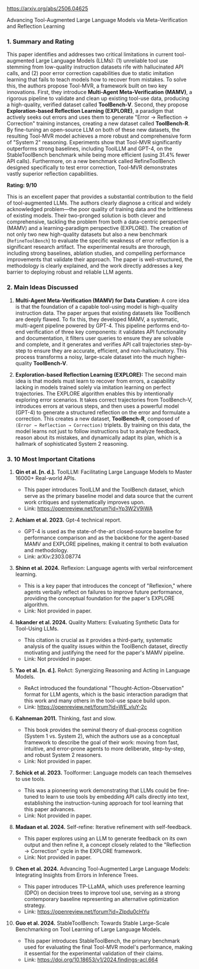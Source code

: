 https://arxiv.org/abs/2506.04625

Advancing Tool-Augmented Large Language Models via Meta-Verification and Reflection Learning

### 1. Summary and Rating

This paper identifies and addresses two critical limitations in current tool-augmented Large Language Models (LLMs): (1) unreliable tool use stemming from low-quality instruction datasets rife with hallucinated API calls, and (2) poor error correction capabilities due to static imitation learning that fails to teach models how to recover from mistakes. To solve this, the authors propose Tool-MVR, a framework built on two key innovations. First, they introduce **Multi-Agent Meta-Verification (MAMV)**, a rigorous pipeline to validate and clean up existing tool-use data, producing a high-quality, verified dataset called **ToolBench-V**. Second, they propose **Exploration-based Reflection Learning (EXPLORE)**, a paradigm that actively seeks out errors and uses them to generate "Error → Reflection → Correction" training instances, creating a new dataset called **ToolBench-R**. By fine-tuning an open-source LLM on both of these new datasets, the resulting Tool-MVR model achieves a more robust and comprehensive form of "System 2" reasoning. Experiments show that Tool-MVR significantly outperforms strong baselines, including ToolLLM and GPT-4, on the StableToolBench benchmark while being more efficient (using 31.4% fewer API calls). Furthermore, on a new benchmark called RefineToolBench designed specifically to test error correction, Tool-MVR demonstrates vastly superior reflection capabilities.

**Rating: 9/10**

This is an excellent paper that provides a substantial contribution to the field of tool-augmented LLMs. The authors clearly diagnose a critical and widely acknowledged problem—the poor quality of training data and the brittleness of existing models. Their two-pronged solution is both clever and comprehensive, tackling the problem from both a data-centric perspective (MAMV) and a learning-paradigm perspective (EXPLORE). The creation of not only two new high-quality datasets but also a new benchmark (`RefineToolBench`) to evaluate the specific weakness of error reflection is a significant research artifact. The experimental results are thorough, including strong baselines, ablation studies, and compelling performance improvements that validate their approach. The paper is well-structured, the methodology is clearly explained, and the work directly addresses a key barrier to deploying robust and reliable LLM agents.

### 2. Main Ideas Discussed

1.  **Multi-Agent Meta-Verification (MAMV) for Data Curation:** A core idea is that the foundation of a capable tool-using model is high-quality instruction data. The paper argues that existing datasets like ToolBench are deeply flawed. To fix this, they developed MAMV, a systematic, multi-agent pipeline powered by GPT-4. This pipeline performs end-to-end verification of three key components: it validates API functionality and documentation, it filters user queries to ensure they are solvable and complete, and it generates and verifies API call trajectories step-by-step to ensure they are accurate, efficient, and non-hallucinatory. This process transforms a noisy, large-scale dataset into the much higher-quality **ToolBench-V**.

2.  **Exploration-based Reflection Learning (EXPLORE):** The second main idea is that models must learn to recover from errors, a capability lacking in models trained solely via imitation learning on perfect trajectories. The EXPLORE algorithm enables this by intentionally exploring error scenarios. It takes correct trajectories from ToolBench-V, introduces errors at various steps, and then uses a powerful model (GPT-4) to generate a structured reflection on the error and formulate a correction. This creates a new dataset, **ToolBench-R**, composed of `(Error → Reflection → Correction)` triplets. By training on this data, the model learns not just to follow instructions but to analyze feedback, reason about its mistakes, and dynamically adapt its plan, which is a hallmark of sophisticated System 2 reasoning.

### 3. 10 Most Important Citations

1.  **Qin et al. [n. d.].** ToolLLM: Facilitating Large Language Models to Master 16000+ Real-world APIs.
    *   This paper introduces ToolLLM and the ToolBench dataset, which serve as the primary baseline model and data source that the current work critiques and systematically improves upon.
    *   Link: https://openreview.net/forum?id=Yp3W2V9iWA

2.  **Achiam et al. 2023.** Gpt-4 technical report.
    *   GPT-4 is used as the state-of-the-art closed-source baseline for performance comparison and as the backbone for the agent-based MAMV and EXPLORE pipelines, making it central to both evaluation and methodology.
    *   Link: arXiv:2303.08774

3.  **Shinn et al. 2024.** Reflexion: Language agents with verbal reinforcement learning.
    *   This is a key paper that introduces the concept of "Reflexion," where agents verbally reflect on failures to improve future performance, providing the conceptual foundation for the paper's EXPLORE algorithm.
    *   Link: Not provided in paper.

4.  **Iskander et al. 2024.** Quality Matters: Evaluating Synthetic Data for Tool-Using LLMs.
    *   This citation is crucial as it provides a third-party, systematic analysis of the quality issues within the ToolBench dataset, directly motivating and justifying the need for the paper's MAMV pipeline.
    *   Link: Not provided in paper.

5.  **Yao et al. [n. d.].** ReAct: Synergizing Reasoning and Acting in Language Models.
    *   ReAct introduced the foundational "Thought-Action-Observation" format for LLM agents, which is the basic interaction paradigm that this work and many others in the tool-use space build upon.
    *   Link: https://openreview.net/forum?id=WE_vluY-2c

6.  **Kahneman 2011.** Thinking, fast and slow.
    *   This book provides the seminal theory of dual-process cognition (System 1 vs. System 2), which the authors use as a conceptual framework to describe the goal of their work: moving from fast, intuitive, and error-prone agents to more deliberate, step-by-step, and robust System 2 reasoners.
    *   Link: Not provided in paper.

7.  **Schick et al. 2023.** Toolformer: Language models can teach themselves to use tools.
    *   This was a pioneering work demonstrating that LLMs could be fine-tuned to learn to use tools by embedding API calls directly into text, establishing the instruction-tuning approach for tool learning that this paper advances.
    *   Link: Not provided in paper.

8.  **Madaan et al. 2024.** Self-refine: Iterative refinement with self-feedback.
    *   This paper explores using an LLM to generate feedback on its own output and then refine it, a concept closely related to the "Reflection → Correction" cycle in the EXPLORE framework.
    *   Link: Not provided in paper.

9.  **Chen et al. 2024.** Advancing Tool-Augmented Large Language Models: Integrating Insights from Errors in Inference Trees.
    *   This paper introduces TP-LLaMA, which uses preference learning (DPO) on decision trees to improve tool use, serving as a strong contemporary baseline representing an alternative optimization strategy.
    *   Link: https://openreview.net/forum?id=ZIpdu0cHYu

10. **Guo et al. 2024.** StableToolBench: Towards Stable Large-Scale Benchmarking on Tool Learning of Large Language Models.
    *   This paper introduces StableToolBench, the primary benchmark used for evaluating the final Tool-MVR model's performance, making it essential for the experimental validation of their claims.
    *   Link: https://doi.org/10.18653/v1/2024.findings-acl.664
